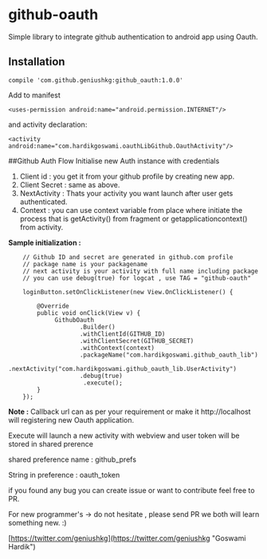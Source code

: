 # github-oauth
Simple library to integrate github authentication to android app using Oauth.

## Installation

    compile 'com.github.geniushkg:github_oauth:1.0.0'

Add to manifest 

    <uses-permission android:name="android.permission.INTERNET"/>

and activity declaration:

    <activity android:name="com.hardikgoswami.oauthLibGithub.OauthActivity"/>
##Github Auth Flow
Initialise new Auth instance with credentials</br>
1. Client id : you get it from your github profile by creating new app.</br>
2. Client Secret : same as above.</br>
3. NextActivity : Thats your activity you want launch after user gets authenticated.</br>
4. Context : you  can use context variable from place where initiate the process that is getActivity() from fragment or getapplicationcontext() from activity.

**Sample initialization :**


        // Github ID and secret are generated in github.com profile
		// package name is your packagename
		// next activity is your activity with full name including package 
		// you can use debug(true) for logcat , use TAG = "github-oauth"

		loginButton.setOnClickListener(new View.OnClickListener() {

            @Override
            public void onClick(View v) {
                 GithubOauth
                        .Builder()
                        .withClientId(GITHUB_ID)
                        .withClientSecret(GITHUB_SECRET)
                        .withContext(context)
                        .packageName("com.hardikgoswami.github_oauth_lib")
                        .nextActivity("com.hardikgoswami.github_oauth_lib.UserActivity")
                        .debug(true)
                         .execute();
            }
        });

**Note :** Callback url can as per your requirement or make it http://localhost will registering new Oauth application.


Execute will launch a new activity with webview and user token will be stored in shared prerence


shared preference name : github_prefs

String in preference : oauth_token


if you found any bug you can create issue or want to contribute feel free to PR.

For new programmer's -> do not hesitate , please send PR we both will learn something new. :)

[https://twitter.com/geniushkg](https://twitter.com/geniushkg "Goswami Hardik")
